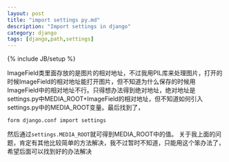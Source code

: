 ```yaml
---
layout: post
title: "import settings py.md"
description: "Import settings in django"
category: django
tags: [django,path,settings]
---
```

{% include JB/setup %}

ImageField类里面存放的是图片的相对地址，不过我用PIL库来处理图片，打开的时候ImageField的相对地址能打开图片，但不知道为什么保存的时候用ImageField中的相对地址不行。只得想办法得到绝对地址，绝对地址是settings.py中MEDIA_ROOT+ImageField的相对地址，但不知道如何引入settings.py中的MEDIA_ROOT变量。最后找到了，

	form django.conf import settings

然后通过`settings.MEDIA_ROOT`就可得到MEDIA_ROOT中的值。
关于我上面的问题，肯定有其他比较简单的方法解决，我不过暂时不知道，只能用这个笨办法了，希望后面可以找到好的办法解决
